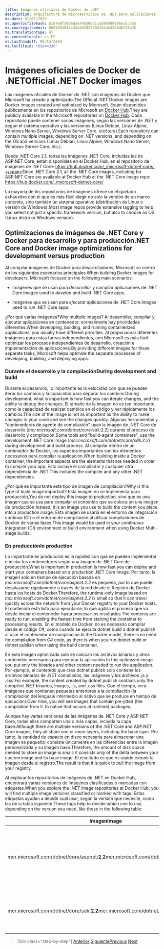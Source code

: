 ```yaml
---
title: Imágenes oficiales de Docker de .NET
description: Arquitectura de microservicios de .NET para aplicaciones .NET en contenedor | Imágenes de Docker de .NET oficiales
ms.date: 01/07/2019
ms.openlocfilehash: b184e8f3606da8448a06a1cad90688958ecbce3a
ms.sourcegitcommit: 8699383914c24a0df033393f55db3369db728a7b
ms.translationtype: HT
ms.contentlocale: es-ES
ms.lasthandoff: 05/15/2019
ms.locfileid: "65644338"
---
```

# <a name="official-net-docker-images"></a><span data-ttu-id="a7b4f-103">Imágenes oficiales de Docker de .NET</span><span class="sxs-lookup"><span data-stu-id="a7b4f-103">Official .NET Docker images</span></span>

<span data-ttu-id="a7b4f-104">Las imágenes oficiales de Docker de .NET son imágenes de Docker que Microsoft ha creado y optimizado.</span><span class="sxs-lookup"><span data-stu-id="a7b4f-104">The Official .NET Docker images are Docker images created and optimized by Microsoft.</span></span> <span data-ttu-id="a7b4f-105">Están disponibles públicamente en los repositorios de Microsoft en [Docker Hub](https://hub.docker.com/u/microsoft/).</span><span class="sxs-lookup"><span data-stu-id="a7b4f-105">They are publicly available in the Microsoft repositories on [Docker Hub](https://hub.docker.com/u/microsoft/).</span></span> <span data-ttu-id="a7b4f-106">Cada repositorio puede contener varias imágenes, según las versiones de .NET y según el sistema operativo y las versiones (Linux Debian, Linux Alpine, Windows Nano Server, Windows Server Core, etcétera).</span><span class="sxs-lookup"><span data-stu-id="a7b4f-106">Each repository can contain multiple images, depending on .NET versions, and depending on the OS and versions (Linux Debian, Linux Alpine, Windows Nano Server, Windows Server Core, etc.).</span></span>

<span data-ttu-id="a7b4f-107">Desde .NET Core 2.1, todas las imágenes .NET Core, incluidas las de ASP.NET Core, están disponibles en el Docker Hub, en el repositorio de imágenes de .NET Core: https://hub.docker.com/_/microsoft-dotnet-core/.</span><span class="sxs-lookup"><span data-stu-id="a7b4f-107">Since .NET Core 2.1, all the .NET Core images, including for ASP.NET Core are available at Docker Hub at the .NET Core image repo: https://hub.docker.com/_/microsoft-dotnet-core/</span></span>

<span data-ttu-id="a7b4f-108">La mayoría de los repositorios de imágenes ofrece un etiquetado exhaustivo con el que es más fácil elegir no solo la versión de un marco concreto, sino también un sistema operativo (distribución de Linux o versión de Windows).</span><span class="sxs-lookup"><span data-stu-id="a7b4f-108">Most image repos provide extensive tagging to help you select not just a specific framework version, but also to choose an OS (Linux distro or Windows version).</span></span>

## <a name="net-core-and-docker-image-optimizations-for-development-versus-production"></a><span data-ttu-id="a7b4f-109">Optimizaciones de imágenes de .NET Core y Docker para desarrollo y para producción</span><span class="sxs-lookup"><span data-stu-id="a7b4f-109">.NET Core and Docker image optimizations for development versus production</span></span>

<span data-ttu-id="a7b4f-110">Al compilar imágenes de Docker para desarrolladores, Microsoft se centró en los siguientes escenarios principales:</span><span class="sxs-lookup"><span data-stu-id="a7b4f-110">When building Docker images for developers, Microsoft focused on the following main scenarios:</span></span>

- <span data-ttu-id="a7b4f-111">Imágenes que se usan para *desarrollar* y compilar aplicaciones de .NET Core.</span><span class="sxs-lookup"><span data-stu-id="a7b4f-111">Images used to *develop* and build .NET Core apps.</span></span>

- <span data-ttu-id="a7b4f-112">Imágenes que se usan para *ejecutar* aplicaciones de .NET Core.</span><span class="sxs-lookup"><span data-stu-id="a7b4f-112">Images used to *run* .NET Core apps.</span></span>

<span data-ttu-id="a7b4f-113">¿Por qué varias imágenes?</span><span class="sxs-lookup"><span data-stu-id="a7b4f-113">Why multiple images?</span></span> <span data-ttu-id="a7b4f-114">Al desarrollar, compilar y ejecutar aplicaciones en contenedor, normalmente hay prioridades diferentes.</span><span class="sxs-lookup"><span data-stu-id="a7b4f-114">When developing, building, and running containerized applications, you usually have different priorities.</span></span> <span data-ttu-id="a7b4f-115">Al proporcionar diferentes imágenes para estas tareas independientes, con Microsoft es más fácil optimizar los procesos independientes de desarrollo, creación e implementación de aplicaciones.</span><span class="sxs-lookup"><span data-stu-id="a7b4f-115">By providing different images for these separate tasks, Microsoft helps optimize the separate processes of developing, building, and deploying apps.</span></span>

### <a name="during-development-and-build"></a><span data-ttu-id="a7b4f-116">Durante el desarrollo y la compilación</span><span class="sxs-lookup"><span data-stu-id="a7b4f-116">During development and build</span></span>

<span data-ttu-id="a7b4f-117">Durante el desarrollo, lo importante es la velocidad con que se pueden iterar los cambios y la capacidad para depurar los cambios.</span><span class="sxs-lookup"><span data-stu-id="a7b4f-117">During development, what is important is how fast you can iterate changes, and the ability to debug the changes.</span></span> <span data-ttu-id="a7b4f-118">El tamaño de la imagen no es tan importante como la capacidad de realizar cambios en el código y ver rápidamente los cambios.</span><span class="sxs-lookup"><span data-stu-id="a7b4f-118">The size of the image is not as important as the ability to make changes to your code and see the changes quickly.</span></span> <span data-ttu-id="a7b4f-119">Algunas herramientas y "contenedores de agente de compilación" usan la imagen de .NET Core de desarrollo (*mcr.microsoft.com/dotnet/core/sdk:2.2*) durante el proceso de desarrollo y compilación.</span><span class="sxs-lookup"><span data-stu-id="a7b4f-119">Some tools and "build-agent containers", use the development .NET Core image (*mcr.microsoft.com/dotnet/core/sdk:2.2*) during development and build process.</span></span> <span data-ttu-id="a7b4f-120">Al compilar dentro de un contenedor de Docker, los aspectos importantes son los elementos necesarios para compilar la aplicación.</span><span class="sxs-lookup"><span data-stu-id="a7b4f-120">When building inside a Docker container, the important aspects are the elements that are needed in order to compile your app.</span></span> <span data-ttu-id="a7b4f-121">Esto incluye el compilador y cualquier otra dependencia de .NET.</span><span class="sxs-lookup"><span data-stu-id="a7b4f-121">This includes the compiler and any other .NET dependencies.</span></span>

<span data-ttu-id="a7b4f-122">¿Por qué es importante este tipo de imagen de compilación?</span><span class="sxs-lookup"><span data-stu-id="a7b4f-122">Why is this type of build image important?</span></span> <span data-ttu-id="a7b4f-123">Esta imagen no se implementa para producción,</span><span class="sxs-lookup"><span data-stu-id="a7b4f-123">You do not deploy this image to production.</span></span> <span data-ttu-id="a7b4f-124">sino que es una imagen que se usa para compilar el contenido que se coloca en una imagen de producción.</span><span class="sxs-lookup"><span data-stu-id="a7b4f-124">Instead, it is an image you use to build the content you place into a production image.</span></span> <span data-ttu-id="a7b4f-125">Esta imagen se usaría en el entorno de integración continua (CI) o el entorno de compilación al utilizar compilaciones de Docker de varias fases.</span><span class="sxs-lookup"><span data-stu-id="a7b4f-125">This image would be used in your continuous integration (CI) environment or build environment when using Docker Multi-stage builds.</span></span>

### <a name="in-production"></a><span data-ttu-id="a7b4f-126">En producción</span><span class="sxs-lookup"><span data-stu-id="a7b4f-126">In production</span></span>

<span data-ttu-id="a7b4f-127">Lo importante en producción es la rapidez con que se pueden implementar e iniciar los contenedores según una imagen de .NET Core de producción.</span><span class="sxs-lookup"><span data-stu-id="a7b4f-127">What is important in production is how fast you can deploy and start your containers based on a production .NET Core image.</span></span> <span data-ttu-id="a7b4f-128">Por tanto, la imagen solo en tiempo de ejecución basada en *mcr.microsoft.com/dotnet/core/aspnet:2.2* es pequeña, por lo que puede desplazarse rápidamente a través de la red desde el Registro de Docker hasta los hosts de Docker.</span><span class="sxs-lookup"><span data-stu-id="a7b4f-128">Therefore, the runtime-only image based on *mcr.microsoft.com/dotnet/core/aspnet:2.2* is small so that it can travel quickly across the network from your Docker registry to your Docker hosts.</span></span> <span data-ttu-id="a7b4f-129">El contenido está listo para ejecutarse, lo que agiliza el proceso que va desde iniciar el contenedor hasta procesar los resultados.</span><span class="sxs-lookup"><span data-stu-id="a7b4f-129">The contents are ready to run, enabling the fastest time from starting the container to processing results.</span></span> <span data-ttu-id="a7b4f-130">En el modelo de Docker, no es necesario compilar desde el código C\#, como cuando se ejecuta dotnet build o dotnet publish al usar el contenedor de compilación.</span><span class="sxs-lookup"><span data-stu-id="a7b4f-130">In the Docker model, there is no need for compilation from C\# code, as there is when you run dotnet build or dotnet publish when using the build container.</span></span>

<span data-ttu-id="a7b4f-131">En esta imagen optimizada solo se colocan los archivos binarios y otros contenidos necesarios para ejecutar la aplicación.</span><span class="sxs-lookup"><span data-stu-id="a7b4f-131">In this optimized image you put only the binaries and other content needed to run the application.</span></span> <span data-ttu-id="a7b4f-132">Por ejemplo, el contenido que crea dotnet publish solo contiene los archivos binarios de .NET compilados, las imágenes y los archivos .js y .css.</span><span class="sxs-lookup"><span data-stu-id="a7b4f-132">For example, the content created by dotnet publish contains only the compiled .NET binaries, images, .js, and .css files.</span></span> <span data-ttu-id="a7b4f-133">Con el tiempo, verá imágenes que contienen paquetes anteriores a la compilación (la compilación del lenguaje intermedio al nativo que se produce en tiempo de ejecución).</span><span class="sxs-lookup"><span data-stu-id="a7b4f-133">Over time, you will see images that contain pre-jitted (the compilation from IL to native that occurs at runtime) packages.</span></span>

<span data-ttu-id="a7b4f-134">Aunque hay varias versiones de las imágenes de .NET Core y ASP.NET Core, todas ellas comparten una o más capas, incluida la capa base.</span><span class="sxs-lookup"><span data-stu-id="a7b4f-134">Although there are multiple versions of the .NET Core and ASP.NET Core images, they all share one or more layers, including the base layer.</span></span> <span data-ttu-id="a7b4f-135">Por tanto, la cantidad de espacio en disco necesaria para almacenar una imagen es pequeña; consiste únicamente en las diferencias entre la imagen personalizada y su imagen base.</span><span class="sxs-lookup"><span data-stu-id="a7b4f-135">Therefore, the amount of disk space needed to store an image is small; it consists only of the delta between your custom image and its base image.</span></span> <span data-ttu-id="a7b4f-136">El resultado es que es rápido extraer la imagen desde el registro.</span><span class="sxs-lookup"><span data-stu-id="a7b4f-136">The result is that it is quick to pull the image from your registry.</span></span>

<span data-ttu-id="a7b4f-137">Al explorar los repositorios de imágenes de .NET en Docker Hub, encontrará varias versiones de imágenes clasificadas o marcadas con etiquetas.</span><span class="sxs-lookup"><span data-stu-id="a7b4f-137">When you explore the .NET image repositories at Docker Hub, you will find multiple image versions classified or marked with tags.</span></span> <span data-ttu-id="a7b4f-138">Estas etiquetas ayudan a decidir cuál usar, según la versión que necesite, como las de la tabla siguiente:</span><span class="sxs-lookup"><span data-stu-id="a7b4f-138">These tags help to decide which one to use, depending on the version you need, like those in the following table:</span></span>

| <span data-ttu-id="a7b4f-139">Imagen</span><span class="sxs-lookup"><span data-stu-id="a7b4f-139">Image</span></span>                                       | <span data-ttu-id="a7b4f-140">Comentarios</span><span class="sxs-lookup"><span data-stu-id="a7b4f-140">Comments</span></span>                                                                                          |
| ------------------------------------------- | ------------------------------------------------------------------------------------------------- |
| <span data-ttu-id="a7b4f-141">mcr.microsoft.com/dotnet/core/aspnet:**2.2**</span><span class="sxs-lookup"><span data-stu-id="a7b4f-141">mcr.microsoft.com/dotnet/core/aspnet:**2.2**</span></span> | <span data-ttu-id="a7b4f-142">ASP.NET Core, solo con tiempo de ejecución y las optimizaciones de ASP.NET Core, en Linux y Windows (multiarquitectura)</span><span class="sxs-lookup"><span data-stu-id="a7b4f-142">ASP.NET Core, with runtime only and ASP.NET Core optimizations, on Linux and Windows (multi-arch)</span></span> |
| <span data-ttu-id="a7b4f-143">mcr.microsoft.com/dotnet/core/sdk:**2.2**</span><span class="sxs-lookup"><span data-stu-id="a7b4f-143">mcr.microsoft.com/dotnet/core/sdk:**2.2**</span></span>    | <span data-ttu-id="a7b4f-144">.NET Core, con los SDK incluidos, en Linux y Windows (multiarquitectura)</span><span class="sxs-lookup"><span data-stu-id="a7b4f-144">.NET Core, with SDKs included, on Linux and Windows (multi-arch)</span></span>                                  |

> [!div class="step-by-step"]
> <span data-ttu-id="a7b4f-145">[Anterior](net-container-os-targets.md)
> [Siguiente](../architect-microservice-container-applications/index.md)</span><span class="sxs-lookup"><span data-stu-id="a7b4f-145">[Previous](net-container-os-targets.md)
[Next](../architect-microservice-container-applications/index.md)</span></span>

